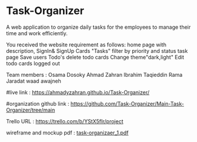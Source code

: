 # Task-Organizer

A web application to organize daily tasks for the employees to manage their time and work efficiently.

You received the website requirement as follows: 
home page with description,
SignIn& SignUp
Cards "Tasks"
filter by priority and status
task page
Save users Todo's
delete todo cards
Change theme"dark,light"
Edit todo cards
 logged out

Team members :
Osama Dosoky
Ahmad Zahran
Ibrahim Taqieddin
Rama Jaradat
waad awajneh

#live link : https://ahmadyzahran.github.io/Task-Organizer/

#organization github link : https://github.com/Task-Organizer/Main-Task-Organizer/tree/main

Trello URL : https://trello.com/b/YStX5fIr/project

wireframe and mockup pdf : [task-organizaer_1.pdf](https://github.com/AhmadyZahran/Task-Organizer/files/9438612/task-organizaer_1.pdf)

